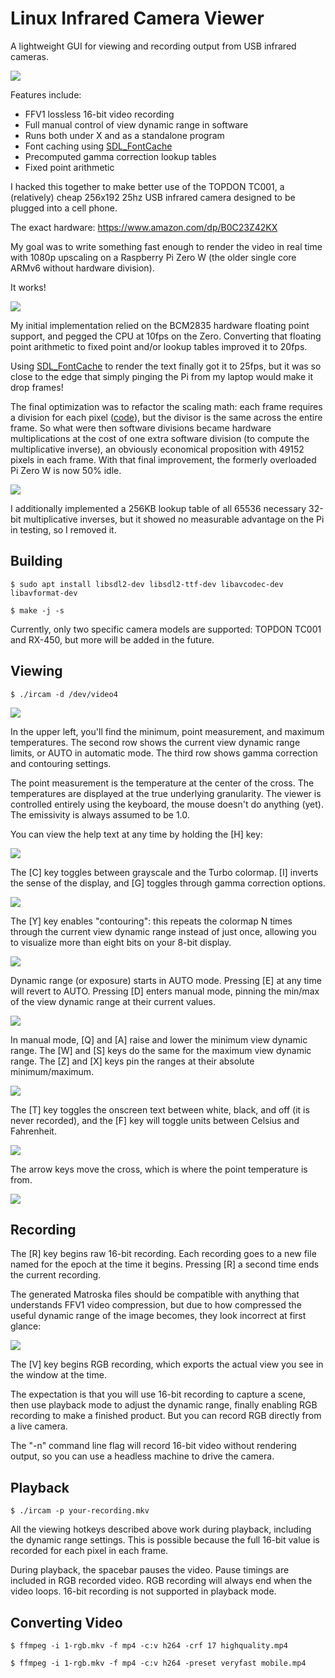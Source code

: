 Linux Infrared Camera Viewer
============================

A lightweight GUI for viewing and recording output from USB infrared cameras.

![](https://static.wbinvd.org/img/ircam/ss8.png)

Features include:

* FFV1 lossless 16-bit video recording
* Full manual control of view dynamic range in software
* Runs both under X and as a standalone program
* Font caching using [SDL_FontCache](https://github.com/grimfang4/SDL_FontCache)
* Precomputed gamma correction lookup tables
* Fixed point arithmetic

I hacked this together to make better use of the TOPDON TC001, a (relatively)
cheap 256x192 25hz USB infrared camera designed to be plugged into a cell phone.

The exact hardware: https://www.amazon.com/dp/B0C23Z42KX

My goal was to write something fast enough to render the video in real time with
1080p upscaling on a Raspberry Pi Zero W (the older single core ARMv6 without
hardware division).

It works!

![](https://static.wbinvd.org/img/ircam/pi-1.jpg)

My initial implementation relied on the BCM2835 hardware floating point support,
and pegged the CPU at 10fps on the Zero. Converting that floating point
arithmetic to fixed point and/or lookup tables improved it to 20fps.

Using [SDL_FontCache](https://github.com/grimfang4/SDL_FontCache)
to render the text finally got it to 25fps, but it was so close to the edge that
simply pinging the Pi from my laptop would make it drop frames!

The final optimization was to refactor the scaling math: each frame requires a
division for each pixel
([code](https://github.com/jcalvinowens/ircam-viewer/blob/master/sdl.c#L517)),
but the divisor is the same across the entire frame. So what were then software
divisions became hardware multiplications at the cost of one extra software
division (to compute the multiplicative inverse), an obviously economical
proposition with 49152 pixels in each frame. With that final improvement, the
formerly overloaded Pi Zero W is now 50% idle.

![](https://static.wbinvd.org/img/ircam/pi-2.jpg)

I additionally implemented a 256KB lookup table of all 65536 necessary 32-bit
multiplicative inverses, but it showed no measurable advantage on the Pi in
testing, so I removed it.

Building
--------

`$ sudo apt install libsdl2-dev libsdl2-ttf-dev libavcodec-dev libavformat-dev`

`$ make -j -s`

Currently, only two specific camera models are supported: TOPDON TC001 and RX-450, but more will be
added in the future.

Viewing
-------

`$ ./ircam -d /dev/video4`

![](https://static.wbinvd.org/img/ircam/ss4.png)

In the upper left, you'll find the minimum, point measurement, and maximum
temperatures. The second row shows the current view dynamic range limits, or
AUTO in automatic mode. The third row shows gamma correction and contouring
settings.

The point measurement is the temperature at the center of the cross. The
temperatures are displayed at the true underlying granularity. The viewer is
controlled entirely using the keyboard, the mouse doesn't do anything (yet).
The emissivity is always assumed to be 1.0.

You can view the help text at any time by holding the [H] key:

![](https://static.wbinvd.org/img/ircam/ss7.png)

The [C] key toggles between grayscale and the Turbo colormap. [I] inverts the
sense of the display, and [G] toggles through gamma correction options.

![](https://static.wbinvd.org/img/ircam/ss1.png)

The [Y] key enables "contouring": this repeats the colormap N times through the
current view dynamic range instead of just once, allowing you to visualize more
than eight bits on your 8-bit display.

![](https://static.wbinvd.org/img/ircam/ss5.png)

Dynamic range (or exposure) starts in AUTO mode. Pressing [E] at any time will
revert to AUTO. Pressing [D] enters manual mode, pinning the min/max of the view
dynamic range at their current values.

![](https://static.wbinvd.org/img/ircam/ss2.png)

In manual mode, [Q] and [A] raise and lower the minimum view dynamic range. The
[W] and [S] keys do the same for the maximum view dynamic range. The [Z] and [X]
keys pin the ranges at their absolute minimum/maximum.

![](https://static.wbinvd.org/img/ircam/ss3.png)

The [T] key toggles the onscreen text between white, black, and off (it is never
recorded), and the [F] key will toggle units between Celsius and Fahrenheit.

![](https://static.wbinvd.org/img/ircam/ss9.png)

The arrow keys move the cross, which is where the point temperature is from.

![](https://static.wbinvd.org/img/ircam/ss10.png)

Recording
---------

The [R] key begins raw 16-bit recording. Each recording goes to a new file named
for the epoch at the time it begins. Pressing [R] a second time ends the current
recording.

The generated Matroska files should be compatible with anything that understands
FFV1 video compression, but due to how compressed the useful dynamic range of
the image becomes, they look incorrect at first glance:

![](https://static.wbinvd.org/img/ircam/ss6.png)

The [V] key begins RGB recording, which exports the actual view you see in the
window at the time.

The expectation is that you will use 16-bit recording to capture a scene, then
use playback mode to adjust the dynamic range, finally enabling RGB recording to
make a finished product. But you can record RGB directly from a live camera.

The "-n" command line flag will record 16-bit video without rendering output, so
you can use a headless machine to drive the camera.

Playback
--------

`$ ./ircam -p your-recording.mkv`

All the viewing hotkeys described above work during playback, including the
dynamic range settings. This is possible because the full 16-bit value is
recorded for each pixel in each frame.

During playback, the spacebar pauses the video. Pause timings are included in
RGB recorded video. RGB recording will always end when the video loops. 16-bit
recording is not supported in playback mode.

Converting Video
----------------

`$ ffmpeg -i 1-rgb.mkv -f mp4 -c:v h264 -crf 17 highquality.mp4`

`$ ffmpeg -i 1-rgb.mkv -f mp4 -c:v h264 -preset veryfast mobile.mp4`
